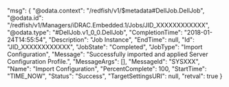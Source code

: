 ﻿
"msg": {
    "@odata.context": "/redfish/v1/$metadata#DellJob.DellJob", 
    "@odata.id": "/redfish/v1/Managers/iDRAC.Embedded.1/Jobs/JID_XXXXXXXXXXXX", 
    "@odata.type": "#DellJob.v1_0_0.DellJob", 
    "CompletionTime": "2018-01-24T14:55:54", 
    "Description": "Job Instance", 
    "EndTime": null, 
    "Id": "JID_XXXXXXXXXXXX", 
    "JobState": "Completed", 
    "JobType": "Import Configuration", 
    "Message": "Successfully imported and applied Server Configuration Profile.", 
    "MessageArgs": [], 
    "MessageId": "SYSXXX", 
    "Name": "Import Configuration", 
    "PercentComplete": 100, 
    "StartTime": "TIME_NOW", 
    "Status": "Success", 
    "TargetSettingsURI": null, 
    "retval": true
}